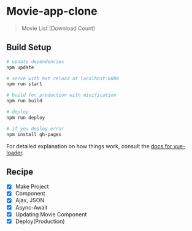 # Movie-app-clone

> Movie List (Download Count)

## Build Setup

``` bash
# update dependencies
npm update

# serve with hot reload at localhost:8080
npm run start

# build for production with minification
npm run build

# deploy
npm run deploy

# if you deploy error
npm install gh-pages

```

For detailed explanation on how things work, consult the [docs for vue-loader](http://vuejs.github.io/vue-loader).


## Recipe

- [x] Make Project
- [x] Component
- [x] Ajax, JSON
- [x] Async-Await
- [x] Updating Movie Component
- [x] Deploy(Production)